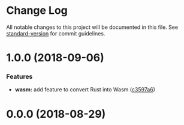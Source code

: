 # Change Log

All notable changes to this project will be documented in this file. See [standard-version](https://github.com/conventional-changelog/standard-version) for commit guidelines.

<a name="1.0.0"></a>

# 1.0.0 (2018-09-06)

### Features

- **wasm:** add feature to convert Rust into Wasm ([c3597a6](https://github.com/DrSensor/rs-jest/commit/c3597a6))

<a name="0.0.0"></a>

# 0.0.0 (2018-08-29)
